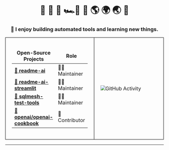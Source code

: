 <div align="center">

# 🌊&nbsp;🌴&nbsp;🏰&nbsp;🏎️💨&nbsp;🛫&nbsp;🌎&nbsp;🌍&nbsp;🌏&nbsp;🛬
### 📍 I enjoy building automated tools and learning new things.

<!--
[![Repo Name](https://img.shields.io/badge/Repo-README--AI-6272a4?style=for-the-badge&labelColor=44475a)](https://github.com/eli64s/README-AI)
[![Stars](https://custom-icon-badges.demolab.com/github/stars/eli64s/README-AI?color=6272a4&style=for-the-badge&labelColor=44475a&logo=star)](https://github.com/eli64s/README-AI?tab=repositories&sort=stargazers)
[![Forks](https://custom-icon-badges.demolab.com/github/forks/eli64s/README-AI?color=6272a4&style=for-the-badge&labelColor=44475a&logo=fork)](https://github.com/eli64s/README-AI?tab=repositories&sort=stargazers)

![GitHub Activity](https://github-profile-summary-cards.vercel.app/api/cards/stats?username=eli64s&theme=dracula)
-->

<table>
  <tr>
    <!-- Box 1 -->
    <td style="border: 1px solid black; padding: 20px; width: 50%;">
      <table>
        <thead align="center">
          <tr style="border: none;">
            <td><b>Open-Source Projects</b></td>
            <td><b>Role</b></td>
          </tr>
        </thead>
        <tbody>
          <tr>
            <td><a href="https://github.com/eli64s/readme-ai"><b>🚀 readme-ai</b></a></td>
            <td>🧑‍💻 Maintainer</td>
          </tr>
          <tr>
            <td><a href="https://readmeai.streamlit.app/"><b>🎈 readme-ai-streamlit</b></a></td>
            <td>🧑‍💻 Maintainer</td>
          </tr>
          <tr>
            <td><a href="https://github.com/eli64s/sqlmesh-test-tools"><b>🔢 sqlmesh-test-tools</b></a></td>
            <td>🧑‍💻 Maintainer</td>
          </tr>
          <tr>
            <td><a href="https://cookbook.openai.com/examples/code_search_using_embeddings"><b>🤖 openai/openai-cookbook</b></a></td>
            <td>🤝 Contributor</td>
          </tr>
        </tbody>
      </table>
    </td>
    <td style="border: 1px solid black; padding: 20px; width: 50%;">
      <img src="https://github-profile-summary-cards.vercel.app/api/cards/stats?username=eli64s&theme=dracula" alt="GitHub Activity" />
    </td>
  </tr>
</table>

---
